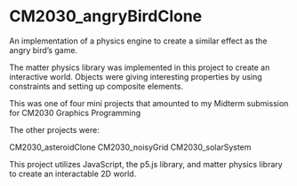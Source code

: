 # CM2030_angryBirdClone
An implementation of a physics engine to create a similar effect as the angry bird’s game.

The matter physics library was implemented in this project to create an interactive world. Objects were giving interesting properties by using constraints and setting up composite elements.

This was one of four mini projects that amounted to my Midterm submission for CM2030 Graphics Programming

The other projects were:
  
  CM2030_asteroidClone
  CM2030_noisyGrid
  CM2030_solarSystem

This project utilizes JavaScript, the p5.js library, and matter physics library to create an interactable 2D world.


